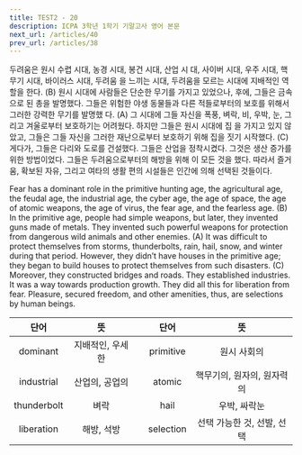 ```yaml
---
title: TEST2 - 20
description: ICPA 3학년 1학기 기말고사 영어 본문
next_url: /articles/40
prev_url: /articles/38
---
```


두려움은 원시 수렵 시대, 농경 시대, 봉건 시대, 산업 시 대, 사이버 시대, 우주 시대, 핵무기 시대, 바이러스 시대, 두려움 을 느끼는 시대, 두려움을 모르는 시대에 지배적인 역할을 한다. (B) 원시 시대에 사람들은 단순한 무기를 가지고 있었으나, 후에, 그들은 금속으로 된 총을 발명했다. 그들은 위험한 야생 동물들과 다른 적들로부터의 보호를 위해서 그러한 강력한 무기를 발명했 다. (A) 그 시대에 그들 자신을 폭풍, 벼락, 비, 우박, 눈, 그리고 겨울로부터 보호하기는 어려웠다. 하지만 그들은 원시 시대에 집 을 가지고 있지 않았고, 그들은 그들 자신을 그러한 재난으로부터 보호하기 위해 집을 짓기 시작했다. (C) 게다가, 그들은 다리와 도로를 건설했다. 그들은 산업을 정착시켰다. 그것은 생산 증가를 위한 방법이었다. 그들은 두려움으로부터의 해방을 위해 이 모든 것을 했다. 따라서 즐거움, 확보된 자유, 그리고 여타의 생활 편의 시설들은 인간에 의해 선택된 것들이다.

Fear has a dominant role in the primitive hunting age, the agricultural age, the feudal age, the industrial age, the cyber age, the age of space, the age of atomic weapons, the age of virus, the fear age, and the fearless age. (B) In the primitive age, people had simple weapons, but later, they invented guns made of metals. They invented such powerful weapons for protection from dangerous wild animals and other enemies. (A) It was difficult to protect themselves from storms, thunderbolts, rain, hail, snow, and winter during that period. However, they didn’t have houses in the primitive age; they began to build houses to protect themselves from such disasters. (C) Moreover, they constructed bridges and roads. They established industries. It was a way towards production growth. They did all this for liberation from fear. Pleasure, secured freedom, and other amenities, thus, are selections by human beings.

|단어|뜻| |단어|뜻|
|:--------------:|:------------------------------:|-|:--------------:|:------------------------------:|
|dominant|지배적인, 우세한||primitive|원시 사회의|
|industrial|산업의, 공업의||atomic|핵무기의, 원자의, 원자력의|
|thunderbolt|벼락||hail|우박, 싸락눈|
|liberation|해방, 석방||selection|선택 가능한 것, 선발, 선택|
